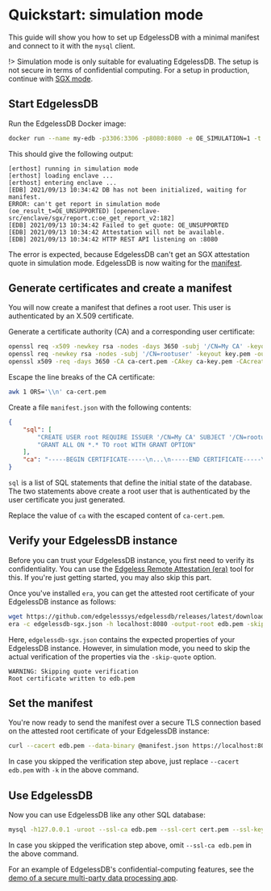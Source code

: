 # Quickstart: simulation mode
This guide will show you how to set up EdgelessDB with a minimal manifest and connect to it with the `mysql` client.

!> Simulation mode is only suitable for evaluating EdgelessDB. The setup is not secure in terms of confidential computing. For a setup in production, continue with [SGX mode](quickstart-sgx.md).

## Start EdgelessDB
Run the EdgelessDB Docker image:
```bash
docker run --name my-edb -p3306:3306 -p8080:8080 -e OE_SIMULATION=1 -t ghcr.io/edgelesssys/edgelessdb-sgx-1gb
```
This should give the following output:
```shell-session
[erthost] running in simulation mode
[erthost] loading enclave ...
[erthost] entering enclave ...
[EDB] 2021/09/13 10:34:42 DB has not been initialized, waiting for manifest.
ERROR: can't get report in simulation mode (oe_result_t=OE_UNSUPPORTED) [openenclave-src/enclave/sgx/report.c:oe_get_report_v2:182]
[EDB] 2021/09/13 10:34:42 Failed to get quote: OE_UNSUPPORTED
[EDB] 2021/09/13 10:34:42 Attestation will not be available.
[EDB] 2021/09/13 10:34:42 HTTP REST API listening on :8080
```

The error is expected, because EdgelessDB can't get an SGX attestation quote in simulation mode. EdgelessDB is now waiting for the [manifest](concepts.md#manifest).

## Generate certificates and create a manifest
You will now create a manifest that defines a root user. This user is authenticated by an X.509 certificate.

Generate a certificate authority (CA) and a corresponding user certificate:
```bash
openssl req -x509 -newkey rsa -nodes -days 3650 -subj '/CN=My CA' -keyout ca-key.pem -out ca-cert.pem
openssl req -newkey rsa -nodes -subj '/CN=rootuser' -keyout key.pem -out csr.pem
openssl x509 -req -days 3650 -CA ca-cert.pem -CAkey ca-key.pem -CAcreateserial -in csr.pem -out cert.pem
```

Escape the line breaks of the CA certificate:
```bash
awk 1 ORS='\\n' ca-cert.pem
```

Create a file `manifest.json` with the following contents:
```json
{
    "sql": [
        "CREATE USER root REQUIRE ISSUER '/CN=My CA' SUBJECT '/CN=rootuser'",
        "GRANT ALL ON *.* TO root WITH GRANT OPTION"
    ],
    "ca": "-----BEGIN CERTIFICATE-----\n...\n-----END CERTIFICATE-----\n"
}
```

`sql` is a list of SQL statements that define the initial state of the database. The two statements above create a root user that is authenticated by the user certificate you just generated.

Replace the value of `ca` with the escaped content of `ca-cert.pem`.

## Verify your EdgelessDB instance
Before you can trust your EdgelessDB instance, you first need to verify its confidentiality. You can use the [Edgeless Remote Attestation (era)](https://github.com/edgelesssys/era) tool for this. If you're just getting started, you may also skip this part.

Once you've installed `era`, you can get the attested root certificate of your EdgelessDB instance as follows:
```bash
wget https://github.com/edgelesssys/edgelessdb/releases/latest/download/edgelessdb-sgx.json
era -c edgelessdb-sgx.json -h localhost:8080 -output-root edb.pem -skip-quote
```

Here, `edgelessdb-sgx.json` contains the expected properties of your EdgelessDB instance. However, in simulation mode, you need to skip the actual verification of the properties via the `-skip-quote` option.

```shell-session
WARNING: Skipping quote verification
Root certificate written to edb.pem
```

## Set the manifest
You're now ready to send the manifest over a secure TLS connection based on the attested root certificate of your EdgelessDB instance:
```bash
curl --cacert edb.pem --data-binary @manifest.json https://localhost:8080/manifest
```

In case you skipped the verification step above, just replace `--cacert edb.pem` with `-k` in the above command.

## Use EdgelessDB
Now you can use EdgelessDB like any other SQL database:
```bash
mysql -h127.0.0.1 -uroot --ssl-ca edb.pem --ssl-cert cert.pem --ssl-key key.pem
```

In case you skipped the verification step above, omit `--ssl-ca edb.pem` in the above command.

For an example of EdgelessDB's confidential-computing features, see the [demo of a secure multi-party data processing app](https://github.com/edgelesssys/edgelessdb/tree/main/demo).
